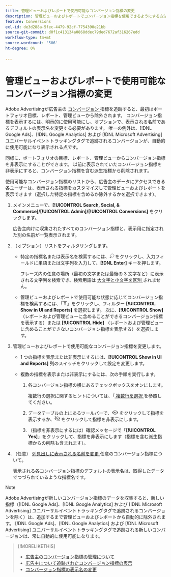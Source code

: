 ```yaml
---
title: 管理ビューおよびレポートで使用可能なコンバージョン指標の変更
description: 管理ビューおよびレポートでコンバージョン指標を使用できるようにする方法を説明します。
feature: Conversions
exl-id: de3d288a-5fec-4479-92cf-7754390e21bb
source-git-commit: d0f1c413134a0868ddec79ded7672af316267edd
workflow-type: tm+mt
source-wordcount: '506'
ht-degree: 0%

---
```


# 管理ビューおよびレポートで使用可能なコンバージョン指標の変更

Adobe Advertisingが広告主の [ コンバージョン ](/help/search-social-commerce/glossary.md#c-d) 指標を追跡すると、最初はポートフォリオ目標、レポート、管理ビューから除外されます。 コンバージョン指標を表示するには、明示的に使用可能にし、オプションで、表示される名前であるデフォルトの表示名を変更する必要があります。 唯一の例外は、[!DNL Google Ads]、[!DNL Google Analytics] および [!DNL Microsoft Advertising] ユニバーサルイベントトラッキングタグで追跡されるコンバージョンが、自動的に使用可能になり表示される点です。

同様に、ポートフォリオの目標、レポート、管理ビューからコンバージョン指標を非表示にすることができます。 以前に表示されていたコンバージョン指標を非表示にすると、コンバージョン指標を含む派生指標から削除されます。

使用可能なコンバージョン指標のリストから、広告主のデータにアクセスできる各ユーザーは、表示される指標をカスタマイズして管理ビューおよびレポートを表示できます（選択した特定の指標を含めるか除外するかを選択できます）。

1. メインメニューで、**[!UICONTROL Search, Social, & Commerce]/[!UICONTROL Admin]/[!UICONTROL Conversions]** をクリックします。

   広告主向けに収集されたすべてのコンバージョン指標と、表示用に指定された別の名前が一覧表示されます。

1. （オプション）リストをフィルタリングします。

   * 特定の指標名または表示名を検索するには、![ 検索 ](/help/search-social-commerce/assets/search.png " 検索 ") をクリックし、入力フィールドに単語または文字列を入力して、**[!DNL Enter]** キーを押します。

     フレーズ内の任意の場所（最初の文字または最後の 3 文字など）に表示される文字列を検索でき、検索用語は [ 大文字と小文字を区別 ](/help/search-social-commerce/glossary.md#c-d) されません。

   * 管理ビューおよびレポートで使用可能な状態に応じてコンバージョン指標を検索するには、「![ フィルター ](/help/search-social-commerce/assets/filter.png " フィルター ")」をクリックし、フィルター **[!UICONTROL Show in UI and Reports]** を選択します。 次に、**[!UICONTROL Show]** （レポートおよび管理ビューに含めることができるコンバージョン指標を表示する）または **[!UICONTROL Hide]** （レポートおよび管理ビューに含めることができないコンバージョン指標を表示する）を選択します。

1. 管理ビューおよびレポートで使用可能なコンバージョン指標を変更します。

   * 1 つの指標を表示または非表示にするには、**[!UICONTROL Show in UI and Reports]** 列のスイッチをクリックして設定を変更します。

   * 複数の指標を表示または非表示にするには、次の手順を実行します。

      1. 各コンバージョン指標の横にあるチェックボックスをオンにします。

         複数行の選択に関するヒントについては、「[ 複数行を選択 ](/help/search-social-commerce/common-tasks/navigation-editing-selection/multiple-rows-select.md) を参照してください。

      1. データテーブルの上にあるツールバーで、![ 表示 ](/help/search-social-commerce/assets/show.png " 表示 ") をクリックして指標を表示するか、![Hide](/help/search-social-commerce/assets/hide.png "Hide") をクリックして指標を非表示にします。

      1. （指標を非表示にするには）確認メッセージで「**[!UICONTROL Yes]**」をクリックして、指標を非表示にします（指標を含む派生指標からの削除も含まれます）。

1. （任意） [ 列見出しに表示される名前を変更 ](conversion-metric-edit-display-name.md) 任意のコンバージョン指標について。

   表示される各コンバージョン指標のデフォルトの表示名は、取得したデータでつづられているような指標名です。

>[!NOTE]
>
>Adobe Advertisingが新しいコンバージョン指標のデータを収集すると、新しい指標（[!DNL Google Ads]、[!DNL Google Analytics] および [!DNL Microsoft Advertising] ユニバーサルイベントトラッキングタグで追跡されるコンバージョンを除く）は、追加するまで管理ビューおよびレポートから自動的に除外されます。 [!DNL Google Ads]、[!DNL Google Analytics] および [!DNL Microsoft Advertising] ユニバーサルイベントトラッキングタグで追跡される新しいコンバージョンは、常に自動的に使用可能になります。

>[!MORELIKETHIS]
>
>* [ 広告主のコンバージョン指標の管理について ](conversion-metric-about.md)
>* [ 広告主について追跡されたコンバージョン指標の表示 ](conversion-metric-view-tracked.md)
>* [ コンバージョン指標の表示名の変更 ](conversion-metric-edit-display-name.md)

